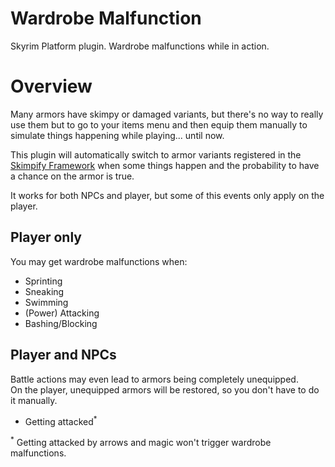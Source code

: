 # Wardrobe Malfunction
Skyrim Platform plugin. Wardrobe malfunctions while in action.

# Overview

Many armors have skimpy or damaged variants, but there's no way to really use them but to go to your items menu and then equip them manually to simulate things happening while playing... until now.

This plugin will automatically switch to armor variants registered in the [Skimpify Framework][] when some things happen and the probability to have a chance on the armor is true.

It works for both NPCs and player, but some of this events only apply on the player.

## Player only

You may get wardrobe malfunctions when:

- Sprinting
- Sneaking
- Swimming
- (Power) Attacking
- Bashing/Blocking

## Player and NPCs

Battle actions may even lead to armors being completely unequipped.\
On the player, unequipped armors will be restored, so you don't have to do it manually.

- Getting attacked<sup>*</sup>

<sup>*</sup> Getting attacked by arrows and magic won't trigger wardrobe malfunctions.

[Skimpify Framework]: https://github.com/CarlosLeyvaAyala/skimpify-framework
